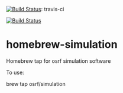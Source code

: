 [![Build Status](https://travis-ci.org/osrf/homebrew-simulation.svg?branch=master)](https://travis-ci.org/osrf/homebrew-simulation): travis-ci 

[![Build Status](https://dev.azure.com/william0339/osrf%20homebrew-simulation/_apis/build/status/osrf.homebrew-simulation?branchName=master)](https://dev.azure.com/william0339/osrf%20homebrew-simulation/_build/latest?definitionId=1&branchName=master)

homebrew-simulation
===================

Homebrew tap for osrf simulation software

To use:

brew tap osrf/simulation
